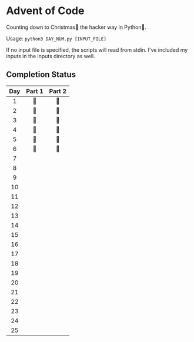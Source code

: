 # Advent of Code #

Counting down to Christmas:christmas_tree: the hacker way in Python:snake:.

Usage: ``python3 DAY_NUM.py [INPUT_FILE]``

If no input file is specified, the scripts will read from stdin. I've included my inputs in the inputs directory as well.

## Completion Status ##

| Day  | Part 1 | Part 2 |
| :--: | :----: | :----: |
|  1   |:santa: |:santa: |
|  2   |:santa: |:santa: |
|  3   |:santa: |:santa: |
|  4   |:santa: |:santa: |
|  5   |:santa: |:santa: |
|  6   |:santa: |:santa: |
|  7   |        |        |
|  8   |        |        |
|  9   |        |        |
|  10  |        |        |
|  11  |        |        |
|  12  |        |        |
|  13  |        |        |
|  14  |        |        |
|  15  |        |        |
|  16  |        |        |
|  17  |        |        |
|  18  |        |        |
|  19  |        |        |
|  20  |        |        |
|  21  |        |        |
|  22  |        |        |
|  23  |        |        |
|  24  |        |        |
|  25  |        |        |
